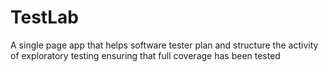 # TestLab
A single page app that helps software tester plan and structure the activity of exploratory testing ensuring that full coverage has been tested
